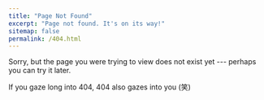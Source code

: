 ```yaml
---
title: "Page Not Found"
excerpt: "Page not found. It's on its way!"
sitemap: false
permalink: /404.html
---
```


Sorry, but the page you were trying to view does not exist yet --- perhaps you can try it later.

If you gaze long into 404, 404 also gazes into you (笑)

<script type="text/javascript">
  var GOOG_FIXURL_LANG = 'en';
  var GOOG_FIXURL_SITE = '{{ site.url }}'
</script>
<script type="text/javascript"
  src="//linkhelp.clients.google.com/tbproxy/lh/wm/fixurl.js">
</script>